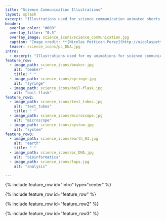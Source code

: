 ```yaml
---
title: "Science Communication Illustrations"
layout: splash
excerpt: "Illustrations used for science communication animated shorts."
header:
  overlay_color: "#000"
  overlay_filter: "0.5"
  overlay_image: science_icons/science_communication.jpg
  caption: "Image credit: **[Nicolas Pettican Perez](http://nicolaspettican.com)**"
  teaser: science_icons/pc_DNA.jpg
intro:
  - excerpt: "Illustrations used for my animations for science communication. Created by using Adobe Illustrator."
feature_row:
  - image_path: science_icons/beaker.jpg
    alt: "beaker"
    title: " "
  - image_path: science_icons/syringe.jpg
    alt: "syringe"
  - image_path: science_icons/boil-flask.jpg
    alt: "boil-flask"
feature_row2:
  - image_path: science_icons/test_tubes.jpg
    alt: "test_tubes"
    title: " "
  - image_path: science_icons/microscope.jpg
    alt: "microscope"
  - image_path: science_icons/system.jpg
    alt: "system"
feature_row3:
  - image_path: science_icons/earth_03.jpg
    alt: "earth"
    title: " "
  - image_path: science_icons/pc_DNA.jpg
    alt: "bioinformatics"
  - image_path: science_icons/lupa.jpg
    alt: "analysis"

---
```


{% include feature_row id="intro" type="center" %}

{% include feature_row id="feature_row" %}

{% include feature_row id="feature_row2" %}

{% include feature_row id="feature_row3" %}

<center>
<figure style="width: 100%" class="half">
  <img src="{{ site.url }}/images/science_icons/person.jpg" alt="" align="middle">
  <img src="{{ site.url }}/images/science_icons/sequencing.jpg" alt="" align="middle">
</figure>
</center>

<!--<center>
<figure style="width: 100%">
  <img src="{{ site.url }}/images/science_icons/linkedin_background.png" alt="" align="middle">
</figure>
</center>-->
